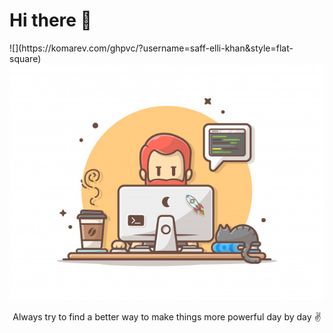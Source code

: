 <h1>Hi there 👋</h1>
![](https://komarev.com/ghpvc/?username=saff-elli-khan&style=flat-square)
<div align="center">
<img src="./programmer-with-code-cat-book-coffee-vector-clip-art-illustration_138676-92.jpeg">


Always try to find a better way to make things more powerful day by day ✌️
</div>
